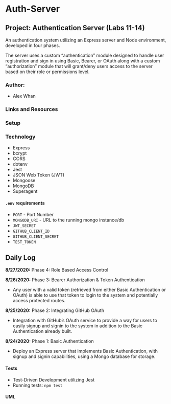 # Auth-Server

## Project: Authentication Server (Labs 11-14)

An authentication system utilizing an Express server and Node environment, developed in four phases.

The server uses a custom “authentication” module designed to handle user registration and sign in using Basic, Bearer, or OAuth along with a custom “authorization” module that will grant/deny users access to the server based on their role or permissions level.

### Author:

- Alex Whan

### Links and Resources

### Setup

### Technology

- Express
- bcrypt
- CORS
- dotenv
- Jest
- JSON Web Token (JWT)
- Mongoose
- MongoDB
- Superagent

#### `.env` requirements

- `PORT` - Port Number
- `MONGODB_URI` - URL to the running mongo instance/db
- `JWT_SECRET`
- `GITHUB_CLIENT_ID`
- `GITHUB_CLIENT_SECRET`
- `TEST_TOKEN`

## Daily Log

**8/27/2020:** Phase 4: Role Based Access Control

**8/26/2020:** Phase 3: Bearer Authorization & Token Authentication

- Any user with a valid token (retrieved from either Basic Authentication or OAuth) is able to use that token to login to the system and potentially access protected routes.

**8/25/2020:** Phase 2: Integrating GitHub OAuth

- Integration with GitHub’s OAuth service to provide a way for users to easily signup and signin to the system in addition to the Basic Authentication already built.

**8/24/2020:** Phase 1: Basic Authentication

- Deploy an Express server that implements Basic Authentication, with signup and signin capabilities, using a Mongo database for storage.

#### Tests

- Test-Driven Development utilizing Jest
- Running tests: `npm test`

#### UML
